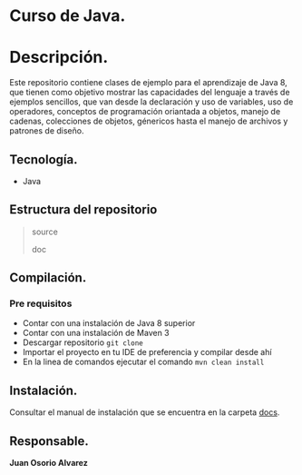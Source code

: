 # Curso de Java.
# Descripción.
Este repositorio contiene clases de ejemplo para el aprendizaje de Java 8, que tienen como objetivo mostrar las capacidades del lenguaje a través de ejemplos sencillos, que van desde la declaración y uso de variables, uso de operadores, conceptos de programación oriantada a objetos, manejo de cadenas, colecciones de objetos, génericos hasta el manejo de archivos y patrones de diseño.

## Tecnología.
- Java

## Estructura del repositorio
> source
> 
> doc

## Compilación.
### Pre requisitos
- Contar con una instalación de Java 8 superior 
- Contar con una instalación de Maven 3
- Descargar repositorio `git clone`
- Importar el proyecto en tu IDE de preferencia y compilar desde ahí
- En la linea de comandos ejecutar el comando `mvn clean install`


## Instalación.
Consultar el manual de instalación que se encuentra en la carpeta [docs](https://github.com/kissthbw/java-course/tree/master/java-course/src/main).

## Responsable.
**Juan Osorio Alvarez**
